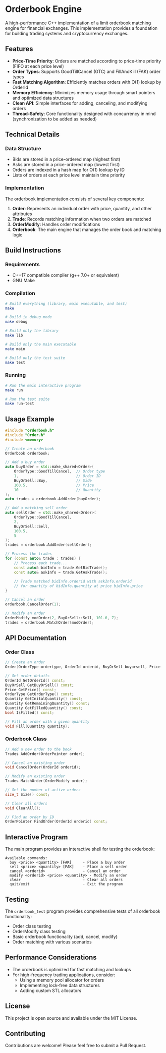 # Orderbook Engine

A high-performance C++ implementation of a limit orderbook matching engine for financial exchanges. This implementation provides a foundation for building trading systems and cryptocurrency exchanges.

## Features

- **Price-Time Priority**: Orders are matched according to price-time priority (FIFO at each price level)
- **Order Types**: Supports GoodTillCancel (GTC) and FillAndKill (FAK) order types
- **Fast Matching Algorithm**: Efficiently matches orders with O(1) lookup by OrderId
- **Memory Efficiency**: Minimizes memory usage through smart pointers and optimized data structures
- **Clean API**: Simple interfaces for adding, canceling, and modifying orders
- **Thread-Safety**: Core functionality designed with concurrency in mind (synchronization to be added as needed)

## Technical Details

### Data Structure

- Bids are stored in a price-ordered map (highest first)
- Asks are stored in a price-ordered map (lowest first)
- Orders are indexed in a hash map for O(1) lookup by ID
- Lists of orders at each price level maintain time priority

### Implementation

The orderbook implementation consists of several key components:

1. **Order**: Represents an individual order with price, quantity, and other attributes
2. **Trade**: Records matching information when two orders are matched
3. **OrderModify**: Handles order modifications
4. **Orderbook**: The main engine that manages the order book and matching logic

## Build Instructions

### Requirements

- C++17 compatible compiler (g++ 7.0+ or equivalent)
- GNU Make

### Compilation

```bash
# Build everything (library, main executable, and test)
make

# Build in debug mode
make debug

# Build only the library
make lib

# Build only the main executable
make main

# Build only the test suite
make test
```

### Running

```bash
# Run the main interactive program
make run

# Run the test suite
make run-test
```

## Usage Example

```cpp
#include "orderbook.h"
#include "Order.h"
#include <memory>

// Create an orderbook
Orderbook orderbook;

// Add a buy order
auto buyOrder = std::make_shared<Order>(
    OrderType::GoodTillCancel,  // Order type
    1,                          // Order ID
    BuyOrSell::Buy,             // Side
    100.5,                      // Price
    10                          // Quantity
);
auto trades = orderbook.AddOrder(buyOrder);

// Add a matching sell order
auto sellOrder = std::make_shared<Order>(
    OrderType::GoodTillCancel,
    2,
    BuyOrSell::Sell,
    100.5,
    5
);
trades = orderbook.AddOrder(sellOrder);

// Process the trades
for (const auto& trade : trades) {
    // Process each trade...
    const auto& bidInfo = trade.GetBidTrade();
    const auto& askInfo = trade.GetAskTrade();
    
    // Trade matched bidInfo.orderid with askInfo.orderid
    // for quantity of bidInfo.quantity at price bidInfo.price
}

// Cancel an order
orderbook.CancelOrder(1);

// Modify an order
OrderModify modOrder(2, BuyOrSell::Sell, 101.0, 7);
trades = orderbook.MatchOrder(modOrder);
```

## API Documentation

### Order Class

```cpp
// Create an order
Order(OrderType ordertype, OrderId orderid, BuyOrSell buyorsell, Price price, Quantity quantity);

// Get order details
OrderId GetOrderId() const;
BuyOrSell GetBuyOrSell() const;
Price GetPrice() const;
OrderType GetOrderType() const;
Quantity GetInitalQuantity() const;
Quantity GetRemainingQuantity() const;
Quantity GetFilledQuantity() const;
bool IsFilled() const;

// Fill an order with a given quantity
void Fill(Quantity quantity);
```

### Orderbook Class

```cpp
// Add a new order to the book
Trades AddOrder(OrderPointer order);

// Cancel an existing order
void CancelOrder(OrderId orderid);

// Modify an existing order
Trades MatchOrder(OrderModify order);

// Get the number of active orders
size_t Size() const;

// Clear all orders
void ClearAll();

// Find an order by ID
OrderPointer FindOrder(OrderId orderid) const;
```

## Interactive Program

The main program provides an interactive shell for testing the orderbook:

```
Available commands:
  buy <price> <quantity> [FAK]     - Place a buy order
  sell <price> <quantity> [FAK]    - Place a sell order
  cancel <orderid>                 - Cancel an order
  modify <orderid> <price> <quantity> - Modify an order
  clear                            - Clear all orders
  quit/exit                        - Exit the program
```

## Testing

The `orderbook_test` program provides comprehensive tests of all orderbook functionality:

- Order class testing
- OrderModify class testing
- Basic orderbook functionality (add, cancel, modify)
- Order matching with various scenarios

## Performance Considerations

- The orderbook is optimized for fast matching and lookups
- For high-frequency trading applications, consider:
  - Using a memory pool allocator for orders
  - Implementing lock-free data structures
  - Adding custom STL allocators

## License

This project is open source and available under the MIT License.

## Contributing

Contributions are welcome! Please feel free to submit a Pull Request.